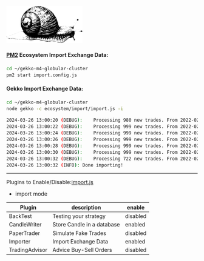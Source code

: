 <img src="https://github.com/universalbit-dev/gekko-m4/blob/master/images/snail.png" width="200" />

#### [PM2](https://pm2.io/docs/runtime/guide/process-management/) Ecosystem Import Exchange Data:
```bash
cd ~/gekko-m4-globular-cluster
pm2 start import.config.js
```

#### Gekko Import Exchange Data:
```bash
cd ~/gekko-m4-globular-cluster
node gekko -c ecosystem/import/import.js -i
```

```bash
2024-03-26 13:00:20 (DEBUG):	Processing 980 new trades. From 2022-02-18 08:01:04 UTC to 2022-02-19 23:06:29 UTC. (2 days)
2024-03-26 13:00:22 (DEBUG):	Processing 999 new trades. From 2022-02-19 23:43:31 UTC to 2022-02-21 23:47:17 UTC. (2 days)
2024-03-26 13:00:24 (DEBUG):	Processing 999 new trades. From 2022-02-21 23:48:02 UTC to 2022-02-24 02:40:50 UTC. (2 days)
2024-03-26 13:00:26 (DEBUG):	Processing 999 new trades. From 2022-02-24 02:41:01 UTC to 2022-02-24 20:15:16 UTC. (18 hours)
2024-03-26 13:00:28 (DEBUG):	Processing 999 new trades. From 2022-02-24 20:17:49 UTC to 2022-02-26 19:10:42 UTC. (2 days)
2024-03-26 13:00:30 (DEBUG):	Processing 999 new trades. From 2022-02-26 19:15:23 UTC to 2022-02-28 17:06:37 UTC. (2 days)
2024-03-26 13:00:32 (DEBUG):	Processing 722 new trades. From 2022-02-28 17:06:45 UTC to 2022-02-28 23:58:28 UTC. (7 hours)
2024-03-26 13:00:32 (INFO):	Done importing!
```

---
Plugins to Enable/Disable:[import.js](https://github.com/universalbit-dev/gekko-m4/blob/master/ecosystem/import/import.js)
* import mode

| Plugin         | description     | enable  |
|--------------|-----------|------------|
| BackTest | Testing your strategy      | disabled        |
| CandleWriter | Store Candle in a database      | enabled        |
| PaperTrader      | Simulate Fake Trades  | disabled       |
| Importer | Import Exchange Data      | enabled        |
| TradingAdvisor | Advice Buy-Sell Orders      | disabled        |




